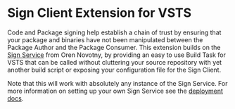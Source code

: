 # Sign Client Extension for VSTS

Code and Package signing help establish a chain of trust by ensuring that your package and binaries have not been manipulated between the Package Author and the Package Consumer. This extension builds on the [Sign Service](https://github.com/onovotny/SignService) from Oren Novotny, by providing an easy to use Build Task for VSTS that can be called without cluttering your source repository with yet another build script or exposing your configuration file for the Sign Client.

Note that this will work with absolutely any instance of the Sign Service. For more information on setting up your own Sign Service see the [deployment docs](https://github.com/onovotny/SignService/blob/master/docs/Deployment.md).